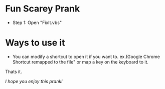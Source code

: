 # Fun Scarey Prank
- Step 1: Open "FixIt.vbs"

# Ways to use it
- You can modify a shortcut to open it if you want to. ex.(Google Chrome Shortcut remapped to the file" or map a key on the keyboard to it.


Thats it.

_*I hope you enjoy this prank!*_
